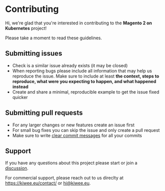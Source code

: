 # Contributing

Hi, we're glad that you're interested in contributing to the **Magento 2 on Kubernetes** project!

Please take a moment to read these guidelines.

## Submitting issues

* Check is a similar issue already exists (it may be closed)
* When reporting bugs please include all information that may help us reproduce the issue. Make sure to include at least **the context, steps to reproduce, what were you expecting to happen, and what happened instead**
* Create and share a minimal, reproducible example to get the issue fixed quicker

## Submitting pull requests

* For any larger changes or new features create an issue first
* For small bug fixes you can skip the issue and only create a pull request
* Make sure to write [clear commit messages](https://cbea.ms/git-commit/) for all your commits

## Support

If you have any questions about this project please start or join a [discussion](https://github.com/KiweeEu/magento2-on-kubernetes/discussions).

For commercial support, please reach out to us direclty at https://kiwee.eu/contact/ or hi@kiwee.eu.
